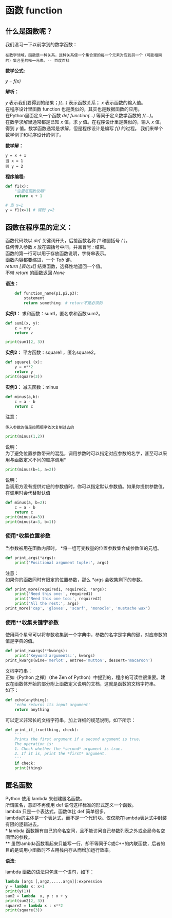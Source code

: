 
# 函数 function

## 什么是函数呢？

我们温习一下以前学到的数学函数：

	在数学领域，函数是一种关系，这种关系使一个集合里的每一个元素对应到另一个（可能相同的）集合里的唯一元素。-- 百度百科

**数学公式:**

*y = f(x)*


**解析：**

*y* 表示我们要得到的结果；*f(...)* 表示函数关系； *x* 表示函数的输入值。  
在程序设计里函数 function 也是类似的，其实也是数据函数的应用。  
在Python里面定义一个函数 *def function(...)* 等同于定义数学函数的 *f(...)*。  
在数学求解里通常都是已知 *x* 值，求 *y* 值。在程序设计里是类似的，输入 *x* 值，得到 *y* 值。数学函数通常是求解，但是程序设计是编写 *f()* 的过程。
我们来举个数学例子和程序设计的例子。

**数学解：**

	y = x + 1
	当 x = 1
	则 y = 2

**程序编程:**
```py
def f1(x):
	"这里是函数说明"
	return x + 1

# 当 x=1
y = f1(x=1) # 得到 y=2
```

## 函数在程序里的定义：  
函数代码块以 *def* 关键词开头，后接函数名称 *f1* 和圆括号 *( )*。  
任何传入参数 *x* 放在圆括号中间，并且冒号 *:* 结束。  
函数的第一行可以用于存放函数说明，字符串表示。  
函数内容都要缩进，一个 *Tab* 键。  
*return [表达式]* 结束函数，选择性地返回一个值。  
不带 *return* 的函数返回 *None*

**语法：**
```py
	def function_name(p1,p2,p3):
		statement
		return something  # return不是必须的
```
**实例1：** 求和函数：sum1，匿名求和函数sum2。

```py
def sum1(x, y):
	z = x+y
	return z

print(sum1(2, 3))
```

**实例2：** 平方函数：square1 ，匿名square2。
```py
def square1 (x):
	y = x**2 
	return y
print(square(3))
```
**实例3：** 减去函数：minus
```py
def minus(a,b):
	c = a - b
	return c
```
注意：
	
	传入参数的值是按照顺序依次复制过去的

```py
print(minus(1,2))
```

说明：  
为了避免位置参数带来的混乱，调用参数时可以指定对应参数的名字，甚至可以采用与函数定义不同的顺序调用*

```py
print(minus(b=1, a=2))
```
说明：  
当调用方没有提供对应的参数值时，你可以指定默认参数值。如果你提供参数值，在调用时会代替默认值
```py
def minus(a, b=2):
	c = a - b
	return c
print(minus(a=3))
print(minus(a=3, b=1))
```

### 使用*收集位置参数
当参数被用在函数内部时， *将一组可变数量的位置参数集合成参数值的元组。
```py
def print_args(*args):
	print('Positional argument tuple:', args)
```

注意：  
如果你的函数同时有限定的位置参数，那么 \*args 会收集剩下的参数。
```py
def print_more(required1, required2, *args):
	print('Need this one:', required1)
	print('Need this one too:', required2)
	print('All the rest:', args)
print_more('cap', 'gloves', 'scarf', 'monocle', 'mustache wax')
```

### 使用**收集关键字参数

使用两个星号可以将参数收集到一个字典中，参数的名字是字典的键，对应参数的值是字典的值。
```py
def print_kwargs(**kwargs):
	print('Keyword arguments:', kwargs)
print_kwargs(wine='merlot', entree='mutton', dessert='macaroon')
```

文档字符串：  
正如《Python 之禅》（the Zen of Python）中提到的，程序的可读性很重要。建议在函数体开始的部分附上函数定义说明的文档，这就是函数的文档字符串。  
如下：
```py
def echo(anything):
	'echo returns its input argument'
	return anything
```
可以定义非常长的文档字符串，加上详细的规范说明，如下所示：
```py
def print_if_true(thing, check):
	'''
	Prints the first argument if a second argument is true.
	The operation is:
	1. Check whether the *second* argument is true.
	2. If it is, print the *first* argument.
	'''
	if check:
	print(thing)
```

## 匿名函数  
Python 使用 lambda 来创建匿名函数。  
所谓匿名，意即不再使用 def 语句这样标准的形式定义一个函数。  
lambda 只是一个表达式，函数体比 def 简单很多。  
lambda的主体是一个表达式，而不是一个代码块。仅仅能在lambda表达式中封装有限的逻辑进去。  
\* lambda 函数拥有自己的命名空间，且不能访问自己参数列表之外或全局命名空间里的参数。  
\*\* 虽然lambda函数看起来只能写一行，却不等同于C或C++的内联函数，后者的目的是调用小函数时不占用栈内存从而增加运行效率。

**语法:**

lambda 函数的语法只包含一个语句，如下：

```py
lambda [arg1 [,arg2,.....argn]]:expression
y = lambda x: x+1 
print(y(1))
sum2 = lambda  x, y : x + y 
print(sum2(2, 3))
square2 = lambda x : x**2
print(square(3))
```


